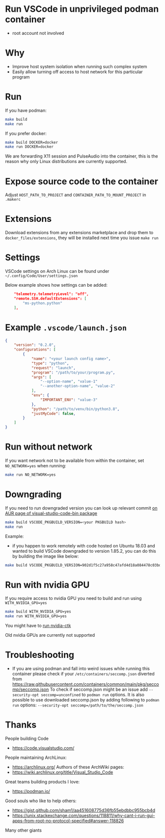 # Run VSCode in unprivileged podman container

* root account not involved

# Why

* Improve host system isolation when running such complex system
* Easily allow turning off access to host network for this particular program

# Run

If you have podman:

```bash
make build
make run
```

If you prefer docker:

```bash
make build DOCKER=docker
make run DOCKER=docker
```

We are forwarding X11 session and PulseAudio into the container, this is the reason why only Linux distributions are currently supported.

# Expose source code to the container

Adjust `HOST_PATH_TO_PROJECT` and `CONTAINER_PATH_TO_MOUNT_PROJECT` in `.makerc`

# Extensions

Download extensions from any extensions marketplace and drop them to `docker_files/extensions`, they will be installed next time you issue `make run`

# Settings

VSCode settings on Arch Linux can be found under `~/.config/Code/User/settings.json`

Below example shows how settings can be added:

```json
    "telemetry.telemetryLevel": "off",
    "remote.SSH.defaultExtensions": [
        "ms-python.python"
    ],
```

# Example `.vscode/launch.json`

```json
{
    "version": "0.2.0",
    "configurations": [
        {
            "name": "<your launch config name>",
            "type": "python",
            "request": "launch",
            "program": "/path/to/your/program.py",
            "args": [
                "--option-name", "value-1"
                "--another-option-name", "value-2"
            ],
            "env": {
                "IMPORTANT_ENV": "value-3"
            },
            "python": "/path/to/venv/bin/python3.8",
            "justMyCode": false,
        }
    ]
}
```

# Run without network

If you want network not to be available from within the container, set `NO_NETWORK=yes` when running:

```bash
make run NO_NETWORK=yes
```

# Downgrading

If you need to run downgraded version you can look up relevant commit [on AUR page of visual-studio-code-bin package](https://aur.archlinux.org/cgit/aur.git/log/?h=visual-studio-code-bin)

```bash
make build VSCODE_PKGBUILD_VERSION=<your PKGBUILD hash>
make run
```

Example:
 - if you happen to work remotely with code hosted on Ubuntu 18.03 and wanted to build VSCode downgraded to version 1.85.2, you can do this by building the image like below:

```bash
make build VSCODE_PKGBUILD_VERSION=902d1f5c27a958c47afd4d18a084478c03bdcb25
```

# Run with nvidia GPU

If you require access to nvidia GPU you need to build and run using `WITH_NVIDIA_GPU=yes`

```bash
make build WITH_NVIDIA_GPU=yes
make run WITH_NVIDIA_GPU=yes
```

You might have to [run nvidia-ctk](https://wiki.archlinux.org/title/Podman#NVIDIA_GPUs)

Old nvidia GPUs are currently not supported

# Troubleshooting

* If you are using podman and fall into weird issues while running this container please check if your `/etc/containers/seccomp.json` diverted from https://raw.githubusercontent.com/containers/common/main/pkg/seccomp/seccomp.json
To check if seccomp.json might be an issue add `--security-opt seccomp=unconfined` to `podman run` options. It is also possible to use downloaded seccomp.json by adding following to `podman run` options: `--security-opt seccomp=/path/to/the/seccomp.json`

# Thanks

People building Code
* https://code.visualstudio.com/

People maintaining ArchLinux:
* https://archlinux.org/
Authors of these ArchWiki pages:
* https://wiki.archlinux.org/title/Visual_Studio_Code

Great teams building products I love:
* https://podman.io/

Good souls who like to help others:
* https://gist.github.com/sham1/aa451608775d36fb55ebdbbc955bcb4d
* https://unix.stackexchange.com/questions/118811/why-cant-i-run-gui-apps-from-root-no-protocol-specified#answer-118826

Many other giants
